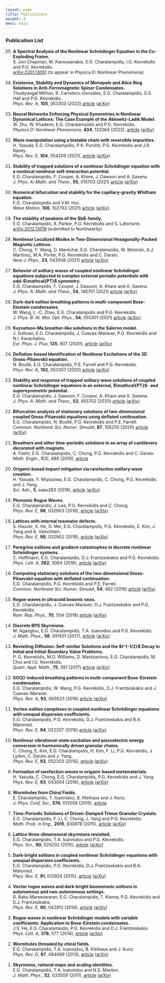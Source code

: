```yaml
---
layout: page
title: Publications
weight: 4
menu: main
---
```


<script type="text/x-mathjax-config">
MathJax.Hub.Config({
  tex2jax: {inlineMath: [['$','$'], ['\\(','\\)']]}
});
</script>
<script type="text/javascript" async src="path-to-mathjax/MathJax.js?config=TeX-AMS_CHTML"></script>


<h3>Publication List</h3>

<ol reversed>

<li><b><b>A Spectral Analysis of the Nonlinear Schr&ouml;dinger Equation in the Co-Exploding Frame.</b></b><br>
           S. Jon Chapman, M. Kavousanakis, E.G. Charalampidis,  I.G. Kevrekidis and P.G. Kevrekidis.<br>
           <a href="https://arxiv.org/abs/2201.13051" target="_blank">arXiv:2201.13051</a>
           (to appear in Physica D: Nonlinear Phenomena) 
  </li>    
  <br>

<li><b><b>Existence, Stability and Dynamics of Monopole and Alice Ring Solutions in Anti-Ferromagnetic Spinor Condensates.</b></b><br>
           Thudiyangal Mithun, R. Carretero-Gonz&aacutelez, E.G. Charalampidis, D.S. Hall and P.G. Kevrekidis.<br>
           <em>Phys. Rev. A</em>, <b><b>105</b></b>, 053303 (2022)
           <a href="https://journals.aps.org/pra/abstract/10.1103/PhysRevA.105.053303" target="_blank">article</a>
           <a href="https://arxiv.org/abs/2112.12723" target="_blank">(arXiv)</a>
  </li>    
  <br>
  
 <li><b><b>Neural Networks Enforcing Physical Symmetries in Nonlinear Dynamical Lattices: The Case Example of the Ablowitz-Ladik Model.</b></b><br>
           W. Zhu, W. Khademi, E.G. Charalampidis and P.G. Kevrekidis.<br>
           <em>Physica D: Nonlinear Phenomena</em>, <b><b>434</b></b>, 133264 (2022),
           <a href="https://www.sciencedirect.com/science/article/pii/S0167278922000690?via%3Dihub" target="_blank">article</a>            
           <a href="https://arxiv.org/abs/2110.04693" target="_blank">(arXiv)</a>
  </li>    
  <br> 
  
 <li><b><b>Wave manipulation using a bistable chain with reversible impurities.</b></b><br>
           H. Yasuda, E.G. Charalampidis, P.K. Purohit, P.G. Kevrekidis and J.R. Raney.<br>
           <em>Phys. Rev. E</em>, <b><b>104</b></b>, 054209 (2021), 
           <a href="https://journals.aps.org/pre/abstract/10.1103/PhysRevE.104.054209" target="_blank">article</a>            
           <a href="https://arxiv.org/abs/2104.15108" target="_blank">(arXiv)</a>

  </li>    
  <br> 
   
 <li><b><b>Stability of trapped solutions of a nonlinear Schr&ouml;dinger equation with a nonlocal nonlinear self-interaction potential.</b></b><br>
           E.G. Charalampidis, F. Cooper, A. Khare, J. Dawson and A. Saxena.<br>
           <em>J. Phys. A: Math. and Theor.</em>, <b><b>55</b></b>, 015703 (2021)
           <a href="https://iopscience.iop.org/article/10.1088/1751-8121/ac265b/meta" target="_blank">article</a>
           <a href="https://arxiv.org/abs/2104.14736" target="_blank">(arXiv)</a>
           
   
  </li>    
  <br>
  
 <li><b><b>Numerical bifurcation and stability for the capillary-gravity Whitham equation.</b></b><br>
           E.G. Charalampidis and V.M. Hur.<br>
           <em>Wave Motion</em>, <b><b>106</b></b>, 102793 (2021)
            <a href="https://www.sciencedirect.com/science/article/pii/S0165212521000913" target="_blank">article</a>            
           <a href="https://arxiv.org/abs/2102.01905" target="_blank">(arXiv)</a>
  </li>    
  <br>
  
  <li><b><b>The stability of peakons of the $b$-family.</b></b><br>
           E.G. Charalampidis, R. Parker, P.G. Kevrekidis and S. Lafortune.<br>
           <a href="https://arxiv.org/abs/2012.13019" target="_blank">arXiv:2012.13019</a>
           (submitted to Nonlinearity)
  </li>    
  <br>
  
  
   <li><b><b>Nonlinear Localized Modes in Two-Dimensional Hexagonally-Packed Magnetic Lattices.</b></b><br>
           C. Chong, Y. Wang, D. Mar&eacutechal, E.G. Charalampidis, M. Moler&oacuten, A.J. Mart&iacutenez, M.A. Porter, 
P.G. Kevrekidis and C. Daraio.<br>
            <em>New J. Phys.</em>, <b><b>23</b></b>, 043008 (2021)
            <a href="https://iopscience.iop.org/article/10.1088/1367-2630/abdb6f" target="_blank">article</a>
            <a href="https://arxiv.org/abs/2009.10300" target="_blank">(arXiv)</a>
  </li>    
  <br>
  
  
  <li><b><b>Behavior of solitary waves of coupled nonlinear Schr&ouml;dinger equations 
subjected to complex external periodic potentials with odd-$\mathcal{PT}$ symmetry.</b></b><br>
           E.G. Charalampidis, F. Cooper, J. Dawson,  A. Khare and A. Saxena.<br>
           <em>J. Phys. A: Math. and Theor.</em>, <b><b>54</b></b>, 145701 (2021)
           <a href="https://iopscience.iop.org/article/10.1088/1751-8121/abdca8" target="_blank">article</a>
           <a href="https://arxiv.org/abs/2009.03989" target="_blank">(arXiv)</a>
  </li>    
  <br>
  
  <li><b><b>Dark-dark soliton breathing patterns in multi-component Bose-Einstein condensates.</b></b><br>
           W. Wang, L.-C. Zhao, E.G. Charalampidis and P.G. Kevrekidis.<br>
           <em>J. Phys. B: At. Mol. Opt. Phys.</em>, <b><b>54</b></b>, 055301 (2021)
           <a href="https://iopscience.iop.org/article/10.1088/1361-6455/abe67d/meta" target="_blank">article</a>
           <a href="https://arxiv.org/abs/2003.10679" target="_blank">(arXiv)</a> 
  </li>
  <br> 
  
  
   <li><b><b> Kuznetsov-Ma breather-like solutions in the Salerno model.</b></b><br>
           J. Sullivan, E.G. Charalampidis, J. Cuevas-Maraver, P.G. Kevrekidis and N.I. Karachalios.<br>
           <em>Eur. Phys. J. Plus</em>, <b><b>135</b></b>, 607 (2020),  
           <a href="https://link.springer.com/article/10.1140/epjp/s13360-020-00596-1?wt_mc=Internal.Event.1.SEM.ArticleAuthorIncrementalIssue" target="_blank">article</a> 
           <a href="https://arxiv.org/abs/2006.00958" target="_blank">(arXiv)</a>
  </li>    
  <br>
  
   <li><b><b>Deflation-based Identification of Nonlinear Excitations of the 3D Gross-Pitaevskii equation.</b></b><br>
          N. Boull&eacute, E.G. Charalampidis,  P.E. Farrell and P.G. Kevrekidis. <br>
          <em>Phys. Rev. A</em>, <b><b>102</b></b>, 053307 (2020)
          <a href="https://journals.aps.org/pra/abstract/10.1103/PhysRevA.102.053307" target="_blank">article</a>
          <a href="https://arxiv.org/abs/2004.10446" target="_blank">(arXiv)</a>
  </li>    
  <br>
   
<li><b><b>Stability and response of trapped solitary wave solutions of coupled nonlinear Schr&ouml;dinger
equations in an external, $\mathcal{PT}$- and supersymmetric potential.</b></b><br>         
          E.G. Charalampidis, J. Dawson, F. Cooper, A. Khare and A. Saxena.<br> 
          <em>J. Phys. A: Math. and Theor.</em>, <b><b>53</b></b>, 455702 (2020)
          <a href="https://iopscience.iop.org/article/10.1088/1751-8121/abb278" target="_blank">article</a>
          <a href="https://arxiv.org/abs/2004.08940" target="_blank">(arXiv)</a>
          
 </li> 
 <br> 
                                        
  <li><b><b>Bifurcation analysis of stationary solutions of two-dimensional coupled Gross-Pitaevskii equations using deflated continuation.</b></b><br>
           E.G. Charalampidis, N. Boull&eacute, P.G. Kevrekidis and P.E. Farrell.<br>
           <em>Commun. Nonlinear Sci. Numer. Simulat</em>, <b><b>87</b></b>, 105255 (2020)
           <a href="https://www.sciencedirect.com/science/article/pii/S1007570420300885" target="_blank">article</a> 
           <a href="https://arxiv.org/abs/1912.00023" target="_blank">(arXiv)</a>

  </li>    
  <br>
  
  <li><b><b>Breathers and other time-periodic solutions in an array of cantilevers decorated with magnets.</b></b><br>
           A. Foehr, E.G. Charalampidis, C. Chong, P.G. Kevrekidis and C. Daraio. <br>
           <em>Math. Engin.</em>, <b><b>1</b></b>(3), 489 (2019),
           <a href="https://www.aimspress.com/article/id/3791" target="_blank">article</a>
  </li>    
  <br>

 <li><b><b>Origami-based impact mitigation via rarefaction solitary wave creation.</b></b><br>
           H. Yasuda, Y. Miyazawa, E.G. Charalampidis, C. Chong, P.G. Kevrekidis and J. Yang.<br>
           <em>Sci. Adv.</em>, <b><b>5</b></b>, eaau283 (2019), 
           <a href="https://advances.sciencemag.org/content/5/5/eaau2835.abstract" target="_blank">article</a>
           <a href="https://arxiv.org/abs/1805.05909" target="_blank">(arXiv)</a>
  </li>    
  <br>

 <li><b><b>Phononic Rogue Waves.</b></b><br>
           E.G. Charalampidis, J. Lee, P.G. Kevrekidis and C. Chong.<br>
           <em>Phys. Rev. E</em>, <b><b>98</b></b>, 032903 (2018),  
           <a href="https://journals.aps.org/pre/abstract/10.1103/PhysRevE.98.032903" target="_blank">article</a> 
           <a href="https://arxiv.org/abs/1801.06086" target="_blank">(arXiv)</a>
  </li>    
  <br>

 <li><b><b>Lattices with internal resonator defects.</b></b><br>
           S. Hauver, X. He, D. Mei, E.G. Charalampidis, P.G. Kevrekidis, E. Kim, J. Yang and A. Vainchtein.<br>
           <em>Phys. Rev. E</em>, <b><b>98</b></b>, 032902 (2018), 
           <a href="https://journals.aps.org/pre/abstract/10.1103/PhysRevE.98.032902" target="_blank">article</a>            
           <a href="https://arxiv.org/abs/1804.04733" target="_blank">(arXiv)</a>
  </li>    
  <br>

 <li><b><b>Peregrine solitons and gradient catastrophes in discrete nonlinear Schr&ouml;dinger systems.</b></b><br>
           C. Hoffmann, E.G. Charalampidis, D.J. Frantzeskakis and P.G. Kevrekidis.<br>
           <em>Phys. Lett. A</em>, <b><b>382</b></b>, 3064 (2018),  
            <a href="https://www.sciencedirect.com/science/article/pii/S0375960118308867" target="_blank">article</a> 
            <a href="https://arxiv.org/abs/1710.04899" target="_blank">(arXiv)</a>
  </li>    
  <br>

  <li><b><b>Computing stationary solutions of the two-dimensional Gross-Pitaevskii equation with deflated continuation.</b></b><br>
            E.G. Charalampidis, P.G. Kevrekidis and P.E. Farrell.<br>
            <em>Commun. Nonlinear Sci. Numer. Simulat</em>, <b><b>54</b></b>, 482 (2018)
            <a href="http://www.sciencedirect.com/science/article/pii/S1007570417301880" target="_blank">article</a> 
            <a href="https://arxiv.org/abs/1612.08145" target="_blank">(arXiv)</a>
  </li>    
  <br>

<li><b><b>Rogue waves in ultracold bosonic seas.</b></b><br>
          E.G. Charalampidis, J. Cuevas-Maraver, D.J. Frantzeskakis and P.G. Kevrekidis.<br>
          <em>Rom. Rep. Phys.</em>, <b><b>70</b></b>, 504 (2018)
          <a href="http://rrp.infim.ro/IP/2018/AN504.pdf" target="_blank">article</a> 
          <a href="http://arxiv.org/abs/1609.01798" target="_blank">(arXiv)</a>
  </li>   
  <br>

  <li><b><b>Discrete BPS Skyrmions.</b></b><br>
            M. Agaoglou, E.G. Charalampidis, T.A. Ioannidou and P.G. Kevrekidis.<br>
            <em>J. Math. Phys.</em>, <b><b>58</b></b>, 091501 (2017),  
            <a href="http://aip.scitation.org/doi/full/10.1063/1.5000905" target="_blank">article</a> 
            <a href="https://arxiv.org/abs/1703.09093/arXiv:1703.09093" target="_blank">(arXiv)</a>
  </li>    
  <br>

  <li><b><b>Revisiting Diffusion: Self-similar Solutions and the $t^{-1/2}$ Decay in Initial and Initial-Boundary Value Problems.</b></b><br>
            P. G. Kevrekidis, M.O. Williams, D. Mantzavinos, E.G. Charalampidis, M. Choi and I.G. Kevrekidis.<br>
            <em>Quart. Appl. Math.</em>, <b><b>75</b></b>, 581 (2017)
            <a href="http://www.ams.org/journals/qam/2017-75-04/S0033-569X-2017-01473-0/" target="_blank">article</a>
            <a href="https://arxiv.org/abs/1702.00861" target="_blank">(arXiv)</a>
  </li>    
  <br>

  <li><b><b>SO(2)-induced breathing patterns in multi-component Bose-Einstein condensates.</b></b><br>
            E.G. Charalampidis, W. Wang, P.G. Kevrekidis, D.J. Frantzeskakis and J. Cuevas-Maraver.<br>
            <em>Phys. Rev. A</em>, <b><b>93</b></b>, 063623 (2016)
            <a href="http://journals.aps.org/pra/abstract/10.1103/PhysRevA.93.063623" target="_blank">article</a> 
            <a href="http://arxiv.org/abs/1604.04690" target="_blank">(arXiv)</a>
   </li> 
   <br>

  <li><b><b>Vortex-soliton complexes in coupled nonlinear Schr&oumldinger equations with unequal dispersion coefficients.</b></b><br>
            E.G. Charalampidis, P.G. Kevrekidis, D.J. Frantzeskakis and B.A. Malomed.<br>
            <em>Phys. Rev. E</em>, <b><b>94</b></b>, 022207 (2016)
            <a href="http://journals.aps.org/pre/abstract/10.1103/PhysRevE.94.022207" target="_blank">article</a>
            <a href="http://arxiv.org/abs/1512.07693" target="_blank">(arXiv)</a>
  </li> 
  <br>
  <li><b><b>Nonlinear vibrational-state excitation and piezoelectric energy conversion in harmonically driven granular chains.</b></b><br>
            C. Chong, E. Kim, E.G. Charalampidis, H. Kim, F. Li, P.G. Kevrekidis, J. Lydon, C. Daraio and J. Yang.<br>
            <em>Phys. Rev. E</em>, <b><b>93</b></b>, 052203 (2016),  
            <a href="http://journals.aps.org/pre/abstract/10.1103/PhysRevE.93.052203" target="_blank">article</a> 
            <a href="http://arxiv.org/abs/1510.04753" target="_blank">(arXiv)</a>
  </li>       
  <br> 
  <li><b><b>Formation of rarefaction waves in origami-based metamaterials.</b></b><br>
            H. Yasuda, C. Chong, E.G. Charalampidis, P.G. Kevrekidis and J. Yang.<br>
            <em>Phys. Rev. E</em>, <b><b>93</b></b>, 043004 (2016),  
            <a href="http://journals.aps.org/pre/abstract/10.1103/PhysRevE.93.043004" target="_blank">article</a> 
            <a href="http://arxiv.org/abs/1505.03752" target="_blank">(arXiv)</a>
  </li>
  <br>
  <li><b><b>Wormholes from Chiral Fields.</b></b><br>
            E. Charalampidis, T. Ioannidou, B. Kleihaus and J. Kunz.<br>
            <em>J. Phys. Conf. Ser.</em>, <b><b>574</b></b>, 012058 (2015),
            <a href="http://iopscience.iop.org/article/10.1088/1742-6596/574/1/012058/meta;jsessionid=410E265F873029FF35F37F89D4E32E33.ip-10-40-2-108" target="_blank">article</a> 
  </li>
  <br>
  <li><b><b>Time-Periodic Solutions of Driven-Damped Trimer Granular Crystals.</b></b><br>
            E.G. Charalampidis, F. Li, C. Chong, J. Yang and P.G. Kevrekidis.<br>
            <em>Math. Prob. in Eng.</em>, <b><b>2015</b></b>, 830978 (2015),  
            <a href="http://www.hindawi.com/journals/mpe/2015/830978/" target="_blank">article</a> 
            <a href="http://arxiv.org/abs/1411.0614" target="_blank">(arXiv)</a>
  </li>
  <br>
  <li><b><b>Lattice three-dimensional skyrmions revisited.</b></b><br>
            E.G. Charalampidis, T.A. Ioannidou and P.G. Kevrekidis.<br>
            <em>Phys. Scr.</em>, <b><b>90</b></b>, 025202 (2015),  
            <a href="http://iopscience.iop.org/article/10.1088/0031-8949/90/2/025202/meta;jsessionid=7B6E9C62AFB253ED32461A5AE4E9B89F.c1" target="_blank">article</a> 
            <a href="http://arxiv.org/abs/1411.1313" target="_blank">(arXiv)</a>
  </li>
  <br>
  <li><b><b>Dark-bright solitons in coupled nonlinear Schr&oumldinger equations with unequal dispersion coefficients.</b></b><br>
            E.G. Charalampidis, P.G. Kevrekidis, D.J. Frantzeskakis and B.A. Malomed.<br>
            <em>Phys. Rev. E</em>, <b><b>91</b></b>, 012924 (2015),  
            <a href="http://journals.aps.org/pre/abstract/10.1103/PhysRevE.91.012924" target="_blank">article</a> 
            <a href="http://arxiv.org/abs/1407.1335" target="_blank">(arXiv)</a>
  </li>
  <br>
  <li><b><b>Vector rogue waves and dark-bright boomeronic solitons in autonomous and non-autonomous settings.</b></b><br>
            R. Babu Mareeswaran, E.G. Charalampidis, T. Kanna, P.G. Kevrekidis and D.J. Frantzeskakis.<br>
            <em>Phys. Rev. E</em>, <b><b>90</b></b>, 042912 (2014),  
            <a href="http://journals.aps.org/pre/abstract/10.1103/PhysRevE.90.042912" target="_blank">article</a> 
            <a href="http://arxiv.org/abs/1407.1336" target="_blank">(arXiv)</a>
  </li>
  <br>
  <li><b><b>Rogue waves in nonlinear Schr&oumldinger models with variable coefficients: Application to Bose-Einstein condensates.</b></b><br>
            J.S. He, E.G. Charalampidis, P.G. Kevrekidis and D.J. Frantzeskakis.<br>
            <em>Phys. Lett. A</em>, <b><b>378</b></b>, 577 (2014),  
            <a href="http://www.sciencedirect.com/science/article/pii/S0375960113010967" target="_blank">article</a> 
            <a href="http://arxiv.org/abs/1311.5497" target="_blank">(arXiv)</a>
  </li>
  <br>
  <li><b><b>Wormholes threaded by chiral fields.</b></b><br>
            E.G. Charalampidis, T.A. Ioannidou, B. Kleihaus and J. Kunz.<br>
            <em>Phys. Rev. D</em>, <b><b>87</b></b>, 084069 (2013),  
            <a href="http://journals.aps.org/prd/abstract/10.1103/PhysRevD.87.084069" target="_blank">article</a> 
            <a href="http://arxiv.org/abs/1302.5560" target="_blank">(arXiv)</a>
  </li>
  <br>
  <li><b><b>Skyrmions, rational maps and scaling identities.</b></b><br>
            E.G. Charalampidis, T.A. Ioannidou and N.S. Manton.<br>
            <em>J. Math. Phys.</em>, <b><b>52</b></b>, 033509 (2011),  
            <a href="http://scitation.aip.org/content/aip/journal/jmp/52/3/10.1063/1.3566530" target="_blank">article</a> 
            <a href="http://arxiv.org/abs/1012.3778" target="_blank">(arXiv)</a>
  </li>

</ol>
